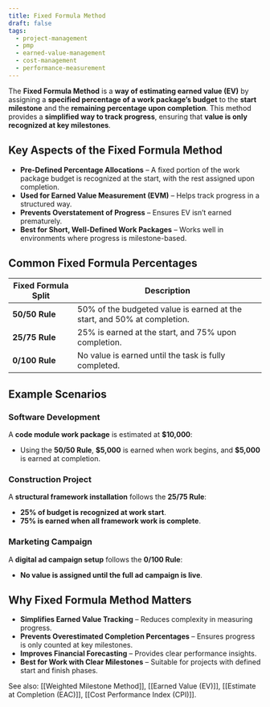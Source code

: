 ```yaml
---
title: Fixed Formula Method
draft: false
tags:
  - project-management
  - pmp
  - earned-value-management
  - cost-management
  - performance-measurement
---
```


The **Fixed Formula Method** is a **way of estimating earned value (EV)** by assigning a **specified percentage of a work package’s budget** to the **start milestone** and the **remaining percentage upon completion**. This method provides a **simplified way to track progress**, ensuring that **value is only recognized at key milestones**.

## **Key Aspects of the Fixed Formula Method**
- **Pre-Defined Percentage Allocations** – A fixed portion of the work package budget is recognized at the start, with the rest assigned upon completion.
- **Used for Earned Value Measurement (EVM)** – Helps track progress in a structured way.
- **Prevents Overstatement of Progress** – Ensures EV isn’t earned prematurely.
- **Best for Short, Well-Defined Work Packages** – Works well in environments where progress is milestone-based.

## **Common Fixed Formula Percentages**
| **Fixed Formula Split** | **Description** |
|------------------------|------------------------------------------------|
| **50/50 Rule** | 50% of the budgeted value is earned at the start, and 50% at completion. |
| **25/75 Rule** | 25% is earned at the start, and 75% upon completion. |
| **0/100 Rule** | No value is earned until the task is fully completed. |

## **Example Scenarios**

### **Software Development**
A **code module work package** is estimated at **\$10,000**:
- Using the **50/50 Rule**, **\$5,000** is earned when work begins, and **\$5,000** is earned at completion.

### **Construction Project**
A **structural framework installation** follows the **25/75 Rule**:
- **25% of budget is recognized at work start**.
- **75% is earned when all framework work is complete**.

### **Marketing Campaign**
A **digital ad campaign setup** follows the **0/100 Rule**:
- **No value is assigned until the full ad campaign is live**.

## **Why Fixed Formula Method Matters**
- **Simplifies Earned Value Tracking** – Reduces complexity in measuring progress.
- **Prevents Overestimated Completion Percentages** – Ensures progress is only counted at key milestones.
- **Improves Financial Forecasting** – Provides clear performance insights.
- **Best for Work with Clear Milestones** – Suitable for projects with defined start and finish phases.

See also: [[Weighted Milestone Method]], [[Earned Value (EV)]], [[Estimate at Completion (EAC)]], [[Cost Performance Index (CPI)]].
